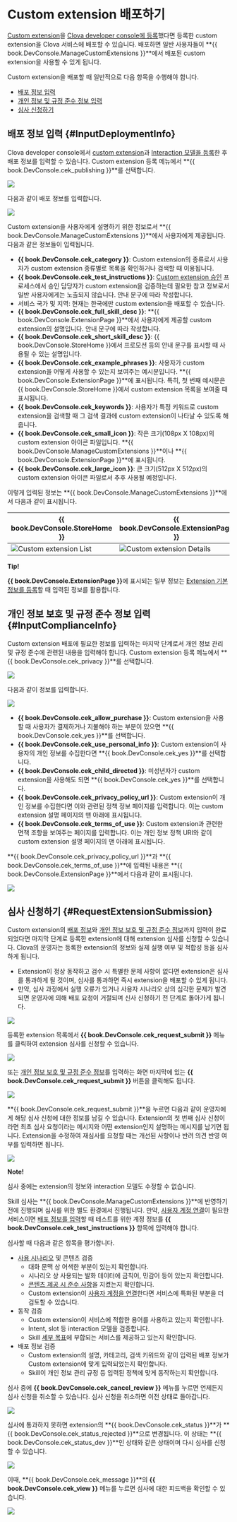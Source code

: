 <!-- Note! This content includes shared parts. Therefore, when you update this, you should beware of synchronization. -->

# Custom extension 배포하기
[Custom extension](/Develop/Guides/Build_Custom_Extension.md)을 [Clova developer console에 등록](/DevConsole/Guides/ManageCustomExtension/Register_Custom_Extension.md)했다면 등록한 custom extension을 Clova 서비스에 배포할 수 있습니다. 배포하면 일반 사용자들이 **{{ book.DevConsole.ManageCustomExtensions }}**에서 배포된 custom extension을 사용할 수 있게 됩니다.

Custom extension을 배포할 때 일반적으로 다음 항목을 수행해야 합니다.

* [배포 정보 입력](#InputDeploymentInfo)
* [개인 정보 및 규정 준수 정보 입력](#InputComplianceInfo)
* [심사 신청하기](#RequestExtensionSubmission)

## 배포 정보 입력 {#InputDeploymentInfo}

Clova developer console에서 [custom extension](/DevConsole/Guides/ManageCustomExtension/Register_Custom_Extension.md)과 [Interaction 모델을 등록](/DevConsole/Guides/ManageCustomExtension/Register_Interaction_Model.md)한 후 배포 정보를 입력할 수 있습니다. Custom extension 등록 메뉴에서 **{{ book.DevConsole.cek_publishing }}**를 선택합니다.

![](/DevConsole/Assets/Images/DevConsole-Custom_Extension_Deployment_Info_Menu.png)

다음과 같이 배포 정보를 입력합니다.

![](/DevConsole/Assets/Images/DevConsole-Input_Custom_Extension_Deployment_Info.png)

Custom extension을 사용자에게 설명하기 위한 정보로서 **{{ book.DevConsole.ManageCustomExtensions }}**에서 사용자에게 제공됩니다. 다음과 같은 정보들이 입력됩니다.

* **{{ book.DevConsole.cek_category }}**: Custom extension의 종류로서 사용자가 custom extension 종류별로 목록을 확인하거나 검색할 때 이용됩니다.
* **{{ book.DevConsole.cek_test_instructions }}**: [Custom extension 승인](#RequestExtensionSubmission) 프로세스에서 승인 담당자가 custom extension을 검증하는데 필요한 참고 정보로서 일반 사용자에게는 노출되지 않습니다. 안내 문구에 따라 작성합니다.
* 서비스 국가 및 지역: 현재는 한국에만 custom extension을 배포할 수 있습니다.
* **{{ book.DevConsole.cek_full_skill_desc }}**: **{{ book.DevConsole.ExtensionPage }}**에서 사용자에게 제공할 custom extension의 설명입니다. 안내 문구에 따라 작성합니다.
* **{{ book.DevConsole.cek_short_skill_desc }}**: {{ book.DevConsole.StoreHome }}에서 프로모션 등의 안내 문구를 표시할 때 사용될 수 있는 설명입니다.
* **{{ book.DevConsole.cek_example_phrases }}**: 사용자가 custom extension을 어떻게 사용할 수 있는지 보여주는 예시문입니다. **{{ book.DevConsole.ExtensionPage }}**에 표시됩니다. 특히, 첫 번째 예시문은 {{ book.DevConsole.StoreHome }}에서 custom extension 목록을 보여줄 때 표시됩니다.
* **{{ book.DevConsole.cek_keywords }}**: 사용자가 특정 키워드로 custom extension을 검색할 때 그 검색 결과에 custom extension이 나타날 수 있도록 해줍니다.
* **{{ book.DevConsole.cek_small_icon }}**: 작은 크기(108px X 108px)의 custom extension 아이콘 파일입니다. **{{ book.DevConsole.ManageCustomExtensions }}**이나 **{{ book.DevConsole.ExtensionPage }}**에 표시됩니다.
* **{{ book.DevConsole.cek_large_icon }}**: 큰 크기(512px X 512px)의 custom extension 아이콘 파일로서 추후 사용될 예정입니다.

이렇게 입력된 정보는 **{{ book.DevConsole.ManageCustomExtensions }}**에서 다음과 같이 표시됩니다.

| {{ book.DevConsole.StoreHome }} | {{ book.DevConsole.ExtensionPage }}   |
|-------------------|-------------------|
| ![Custom extension List](/DevConsole/Assets/Images/DevConsole-Store_UI_Example-Custom_Extension_Store_Home.png) | ![Custom extension Details](/DevConsole/Assets/Images/DevConsole-Store_UI_Example-Custom_Extension_Page.png) |

<div class="tip">
  <p><strong>Tip!</strong></p>
  <p><strong>{{ book.DevConsole.ExtensionPage }}</strong>에 표시되는 일부 정보는 <a href="/DevConsole/Guides/ManageCustomExtension/Register_Custom_Extension.md#InputExtensionInfo">Extension 기본 정보를 등록</a>할 때 입력된 정보를 활용합니다.</p>
</div>

## 개인 정보 보호 및 규정 준수 정보 입력 {#InputComplianceInfo}

Custom extension 배포에 필요한 정보를 입력하는 마지막 단계로서 개인 정보 관리 및 규정 준수에 관련된 내용을 입력해야 합니다. Custom extension 등록 메뉴에서 **{{ book.DevConsole.cek_privacy }}**를 선택합니다.

![](/DevConsole/Assets/Images/DevConsole-Custom_Extension_Policy_Menu.png)

다음과 같이 정보를 입력합니다.

![](/DevConsole/Assets/Images/DevConsole-Input_Custom_Extension_Policy.png)

* **{{ book.DevConsole.cek_allow_purchase }}**: Custom extension을 사용할 때 사용자가 결제하거나 지불해야 하는 부분이 있으면 **{{ book.DevConsole.cek_yes }}**를 선택합니다.
* **{{ book.DevConsole.cek_use_personal_info }}**: Custom extension이 사용자의 개인 정보를 수집한다면 **{{ book.DevConsole.cek_yes }}**를 선택합니다.
* **{{ book.DevConsole.cek_child_directed }}**: 미성년자가 custom extension을 사용해도 되면 **{{ book.DevConsole.cek_yes }}**를 선택합니다.
* **{{ book.DevConsole.cek_privacy_policy_url }}**: Custom extension이 개인 정보를 수집한다면 이와 관련된 정책 정보 페이지를 입력합니다. 이는 custom extension 설명 페이지의 맨 아래에 표시됩니다.
* **{{ book.DevConsole.cek_terms_of_use }}**: Custom extension과 관련한 면책 조항을 보여주는 페이지를 입력합니다. 이는 개인 정보 정책 URI와 같이 custom extension 설명 페이지의 맨 아래에 표시됩니다.

**{{ book.DevConsole.cek_privacy_policy_url }}**과 **{{ book.DevConsole.cek_terms_of_use }}**에 입력된 내용은 **{{ book.DevConsole.ExtensionPage }}**에서 다음과 같이 표시됩니다.

![](/DevConsole/Assets/Images/DevConsole-Store_UI_Example-Extension_Policy.png)

<!-- Start of the shared content: RequestExtensionSubmission -->

## 심사 신청하기 {#RequestExtensionSubmission}

Custom extension의 [배포 정보](#InputDeploymentInfo)와 [개인 정보 보호 및 규정 준수 정보](#InputComplianceInfo)까지 입력이 완료되었다면 마지막 단계로 등록한 extension에 대해 extension 심사를 신청할 수 있습니다. Clova의 운영자는 등록한 extension의 정보와 실제 실행 여부 및 적합성 등을 심사하게 됩니다.

* Extension이 정상 동작하고 검수 시 특별한 문제 사항이 없다면 extension은 심사를 통과하게 될 것이며, 심사를 통과하면 즉시 extension을 배포할 수 있게 됩니다.
* 만약, 심사 과정에서 실행 오류가 있거나 사용자 시나리오 상의 심각한 문제가 발견되면 운영자에 의해 배포 요청이 거절되며 신사 신청하기 전 단계로 돌아가게 됩니다.

![](/DevConsole/Assets/Images/DevConsole-Extension_Submission_Process.png)

등록한 extension 목록에서 **{{ book.DevConsole.cek_request_submit }}** 메뉴를 클릭하여 extension 심사를 신청할 수 있습니다.

![](/DevConsole/Assets/Images/DevConsole-Submit_Extension_1.png)

또는 [개인 정보 보호 및 규정 준수 정보](#InputComplianceInfo)를 입력하는 화면 마지막에 있는 **{{ book.DevConsole.cek_request_submit }}** 버튼을 클릭해도 됩니다.

![](/DevConsole/Assets/Images/DevConsole-Submit_Extension_2.png)

**{{ book.DevConsole.cek_request_submit }}**을 누르면 다음과 같이 운영자에게 해당 심사 신청에 대한 정보를 남길 수 있습니다. Extension의 첫 번째 심사 신청이라면 최초 심사 요청이라는 메시지와 어떤 extension인지 설명하는 메시지를 남기면 됩니다. Extension을 수정하여 재심사를 요청할 때는 개선된 사항이나 반려 의견 반영 여부를 입력하면 됩니다.

![](/DevConsole/Assets/Images/DevConsole-Submission_Request_Message.png)

<div class="note">
  <p><strong>Note!</strong></p>
  <p>심사 중에는 extension의 정보와 interaction 모델도 수정할 수 없습니다.</p>
</div>

Skill 심사는 **{{ book.DevConsole.ManageCustomExtensions }}**에 반영하기 전에 진행되며 심사를 위한 별도 환경에서 진행됩니다. 만약, [사용자 계정 연결](/Develop/Guides/Link_User_Account.md)이 필요한 서비스이면 [배포 정보를 입력](#InputDeploymentInfo)할 때 테스트를 위한 계정 정보를 **{{ book.DevConsole.cek_test_instructions }}** 항목에 입력해야 합니다.

심사할 때 다음과 같은 항목을 평가합니다.

* [사용 시나리오](/Design/Design_Guideline_For_Custom_Extension.md#MakeUseCaseScenarioScript) 및 콘텐츠 검증
  * 대화 문맥 상 어색한 부분이 있는지 확인합니다.
  * 시나리오 상 사용되는 발화 데이터에 금칙어, 민감어 등이 있는지 확인합니다.
  * [콘텐츠 제공 시 준수 사항](/Design/Design_Guideline_For_Custom_Extension.md#ContentGuideline)을 지켰는지 확인합니다.
  * Custom extension이 [사용자 계정을 연결](/Develop/Guides/Link_User_Account.md)한다면 서비스에 특화된 부분을 더 검토할 수 있습니다.
* 동작 검증
  * Custom extension이 서비스에 적합한 용어를 사용하고 있는지 확인합니다.
  * Intent, slot 등 interaction 모델을 검증합니다.
  * Skill [세부 목표](/Design/Design_Guideline_For_Custom_Extension.md#SettingGoal)에 부합되는 서비스를 제공하고 있는지 확인합니다.
* 배포 정보 검증
  * Custom extension의 설명, 카테고리, 검색 키워드와 같이 입력된 배포 정보가 Custom extension에 맞게 입력되었는지 확인합니다.
  * Skill이 개인 정보 관리 규정 등 입력된 정책에 맞게 동작하는지 확인합니다.

심사 중에 **{{ book.DevConsole.cek_cancel_review }}** 메뉴를 누르면 언제든지 심사 신청을 취소할 수 있습니다. 심사 신청을 취소하면 이전 상태로 돌아갑니다.

![](/DevConsole/Assets/Images/DevConsole-Cancel_Submission.png)

심사에 통과하지 못하면 extension의 **{{ book.DevConsole.cek_status }}**가 **{{ book.DevConsole.cek_status_rejected }}**으로 변경됩니다. 이 상태는 **{{ book.DevConsole.cek_status_dev }}**인 상태와 같은 상태이며 다시 심사를 신청할 수 있습니다.

![](/DevConsole/Assets/Images/DevConsole-Extension_Submission_Rejected.png)

이때, **{{ book.DevConsole.cek_message }}**의 **{{ book.DevConsole.cek_view }}** 메뉴를 누르면 심사에 대한 피드백을 확인할 수 있습니다.

![](/DevConsole/Assets/Images/DevConsole-Show_Submission_Feedback.png)

<!-- End of the shared content -->
